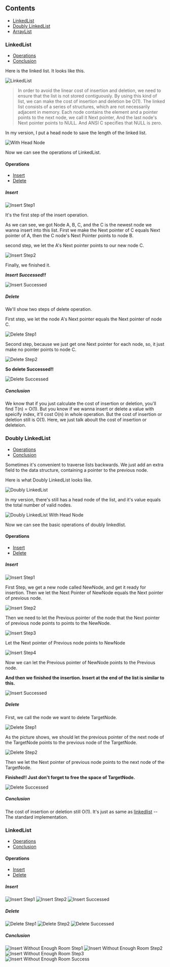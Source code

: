 ## Contents
- [LinkedList](#LinkedList)
- [Doubly LinkedList](#Doubly-LinkedList)
- [ArrayList](#ArrayList)

### LinkedList

- [Operations](#linkedlist_operations)
- [Conclusion](#linkedlist_conclusion)

Here is the linked list. It looks like this.

![LinkedList](../../pictures/data_structures/linkedlist/linkedlist.png)

> In order to avoid the linear cost of insertion and deletion, we need to ensure that the list is not stored contiguously. By using this kind of list, we can make the cost of insertion and deletion be O(1).
The linked list consists of a series of structures, which are not necessarily adjacent in memory.
Each node contains the element and a pointer points to the next node, we call it Next pointer, And the last node's Next pointer points to NULL. And ANSI C specifies that NULL is zero.

In my version, I put a head node to save the length of the linked list.

![With Head Node](../../pictures/data_structures/linkedlist/linkedlist_with_head_node.png)

Now we can see the operations of LinkedList.

<h4 id="linkedlist_operations">Operations</h4>

- [Insert](#linkedlist_insert)
- [Delete](#linkedlist_delete)

<h5 id="linkedlist_insert">Insert</h5>

![Insert Step1](../../pictures/data_structures/linkedlist/insert_operation_step1.png)

It's the first step of the insert operation.

As we can see, we got Node A, B, C, and the C is the newest node we wanna insert into this list. First we make the Next pointer of C equals Next pointer of A, then the C node's Next Pointer points to node B.

second step, we let the A's Next pointer points to our new node C.

![Insert Step2](../../pictures/data_structures/linkedlist/insert_operation_step2.png)

Finally, we finished it.

***Insert Successed!!***

![Insert Successed](../../pictures/data_structures/linkedlist/insert_success.png)

<h5 id="linkedlist_delete">Delete</h5>

We'll show two steps of delete operation.

First step, we let the node A's Next pointer equals the Next pointer of node C.

![Delete Step1](../../pictures/data_structures/linkedlist/delete_operation_step1.png)

Second step, because we just get one Next pointer for each node, so, it just make no pointer points to node C.

![Delete Step2](../../pictures/data_structures/linkedlist/delete_operation_step2.png)

**So delete Successed!!**

![Delete Successed](../../pictures/data_structures/linkedlist/delete_success.png)

<h5 id="linkedlist_conclusion">Conclusion</h5>

We know that if you just calculate the cost of insertion or deletion, you'll find T(n) = O(1).
But you know if we wanna insert or delete a value with speicify index, it'll cost O(n) in whole operation. But the cost of insertion or deletion still is O(1). Here, we just talk aboult the cost of insertion or deleteion.

### Doubly LinkedList

- [Operations](#doublylinkedlist_operations)
- [Conclusion](#doublylinkedlist_conclusion)

Sometimes it's convenient to traverse lists backwards. We just add an extra field to the data structure, containing a pointer to the previous node.

Here is what Doubly LinkedList looks like.

![Doubly LinkedList](../../pictures/data_structures/doublylinkedlist/doublylinkedlist.png)

In my version, there's still has a head node of the list, and it's value equals the total number of valid nodes.

![Doubly LinkedList With Head Node](../../pictures/data_structures/doublylinkedlist/doublylinkedlist_with_head.png)

Now we can see the basic operations of doubly linkedlist.

<h4 id="doublylinkedlist_operations">Operations</h4>

- [Insert](#doublylinkedlist_insert)
- [Delete](#doublylinkedlist_delete)

<h5 id="doublylinkedlist_insert">Insert</h5>

![Insert Step1](../../pictures/data_structures/doublylinkedlist/insert_step1.png)

First Step, we get a new node called NewNode, and get it ready for insertion. Then we let the Next Pointer of NewNode equals the Next pointer of previous node.

![Insert Step2](../../pictures/data_structures/doublylinkedlist/insert_step2.png)

Then we need to let the Previous pointer of the node that the Next pointer of previous node points to points to the NewNode.

![Insert Step3](../../pictures/data_structures/doublylinkedlist/insert_step3.png)

Let the Next pointer of Previous node points to NewNode

![Insert Step4](../../pictures/data_structures/doublylinkedlist/insert_step4.png)

Now we can let the Previous pointer of NewNode points to the Previous node.

**And then we finished the insertion. Insert at the end of the list is similar to this.**

![Insert Successed](../../pictures/data_structures/doublylinkedlist/insert_successed.png)

<h5 id="doublylinkedlist_delete">Delete</h5>

First, we call the node we want to delete TargetNode.

![Delete Step1](../../pictures/data_structures/doublylinkedlist/delete_step1.png)

As the picture shows, we should let the previous pointer of the next node of the TargetNode points to the previous node of the TargetNode.

![Delete Step2](../../pictures/data_structures/doublylinkedlist/delete_step2.png)

Then we let the Next pointer of previous node points to the next node of the TargetNode.

**Finished!! Just don't forget to free the space of TargetNode.**

![Delete Successed](../../pictures/data_structures/doublylinkedlist/delete_successed.png)

<h5 id="doublylinkedlist_conclusion">Conclusion</h5>

The cost of insertion or deletion still O(1).
It's just as same as [linkedlist](#LinkedList) -- The standard implementation.

### LinkedList

- [Operations](#arraylist_operations)
- [Conclusion](#arraylist_conclusion)

<h4 id="arraylist_operations">Operations</h4>

- [Insert](#arraylist_insert)
- [Delete](#arraylist_delete)

<h5 id="arralylist_insert">Insert</h5>

![Insert Step1](../../pictures/data_structures/arraylist/insert_step1.png)
![Insert Step2](../../pictures/data_structures/arraylist/insert_step2.png)
![Insert Successed](../../pictures/data_structures/arraylist/insert_successed.png)

<h5 id="arralylist_delete">Delete</h5>

![Delete Step1](../../pictures/data_structures/arraylist/delete_step1.png)
![Delete Step2](../../pictures/data_structures/arraylist/delete_step2.png)
![Delete Successed](../../pictures/data_structures/arraylist/delete_successed.png)

<h5 id="arralylist_conclusion">Conclusion</h5>

![Insert Without Enough Room Step1](../../pictures/data_structures/arraylist/insert_without_enough_room_step1.png)
![Insert Without Enough Room Step2](../../pictures/data_structures/arraylist/insert_without_enough_room_step2.png)
![Insert Without Enough Room Step3](../../pictures/data_structures/arraylist/insert_without_enough_room_step3.png)
![Insert Without Enough Room Success](../../pictures/data_structures/arraylist/insert_without_enough_room_Success.png)